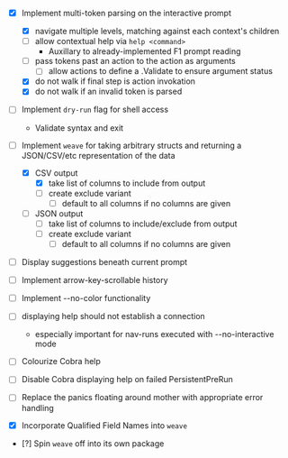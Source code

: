 - [x] Implement multi-token parsing on the interactive prompt
    - [x] navigate multiple levels, matching against each context's children
    - [ ] allow contextual help via `help <command>`
        - Auxillary to already-implemented F1 prompt reading
    - [ ] pass tokens past an action to the action as arguments
        - [ ] allow actions to define a .Validate to ensure argument status
    - [x] do not walk  if final step is action invokation
    - [x] do not walk if an invalid token is parsed

- [ ] Implement `dry-run` flag for shell access
    - Validate syntax and exit

- [ ] Implement `weave` for taking arbitrary structs and returning a JSON/CSV/etc representation of the data
    - [x] CSV output
        - [x] take list of columns to include from output
        - [ ] create exclude variant
            - [ ] default to all columns if no columns are given
    - [ ] JSON output
        - [ ] take list of columns to include/exclude from output
        - [ ] create exclude variant
            - [ ] default to all columns if no columns are given

- [ ] Display suggestions beneath current prompt

- [ ] Implement arrow-key-scrollable history

- [ ] Implement --no-color functionality

- [ ] displaying help should not establish a connection
    - especially important for nav-runs executed with --no-interactive mode 

- [ ] Colourize Cobra help

- [ ] Disable Cobra displaying help on failed PersistentPreRun

- [ ] Replace the panics floating around mother with appropriate error handling

- [x] Incorporate Qualified Field Names into `weave`

- [?] Spin `weave` off into its own package